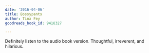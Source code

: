 ```yaml
---
date: '2016-04-06'
title: Bossypants
author: Tina Fey
goodreads_book_id: 9418327

---
```

Definitely listen to the audio book version. Thoughtful, irreverent, and hilarious.
